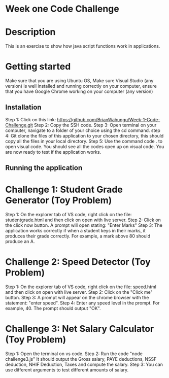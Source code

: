 # Week one Code Challenge

# Description
This is an exercise to show how java script functions work in applications.

# Getting started

Make sure that you are using Ubuntu OS, Make sure Visual Studio (any version) is well installed and running correctly on your computer, ensure that you have Google Chrome working on your computer (any version)

## Installation

Step 1: Click on this link: https://github.com/BrianWahungu/Week-1-Code-Challenge.git
Step 2: Copy the SSH code.
Step 3: Open terminal on your computer, navigate to a folder of your choice using the cd command.
step 4: Git clone the files of this application to your chosen directory, this should copy all the files in your local directory.
Step 5: Use the command code . to open visual code. You should see all the codes open up on visual code.
You are now ready to test if the application works. 

## Running the application
 # Challenge 1: Student Grade Generator (Toy Problem)

Step 1: On the explorer tab of VS code, right click on the file: studentgrade.html and then click on open with live server. 
Step 2: Click on the click now button. A prompt will open stating: "Enter Marks"
Step 3: The application works correctly if when a student keys in their marks, it produces their grade correctly. For example, a mark above 80 should produce an A. 

# Challenge 2: Speed Detector (Toy Problem)

Step 1: On the explorer tab of VS code, right click on the file: speed.html and then click on open with live server.
Step 2: Click on the "Click me" button. 
Step 3: A prompt will appear on the chrome browser with the statement: "enter speed". 
Step 4: Enter any speed level in the prompt. For example, 40. The prompt should output "OK".

# Challenge 3: Net Salary Calculator (Toy Problem)

Step 1: Open the terminal on vs code.
Step 2: Run the code "node challenge3.js" It should output the Gross salary, PAYE deductions, NSSF deduction, NHIF Deduction, Taxes and compute the salary. 
Step 3: You can use different arguments to test different amounts of salary. 

